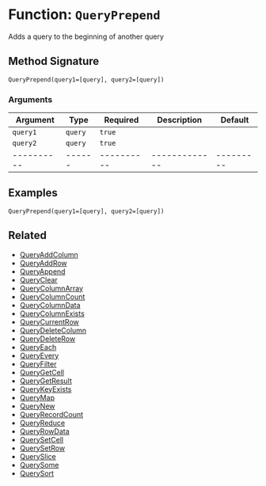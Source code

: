 [comment]: # (Note: This documentation is generated dynamically in the build process.  To modify the contents, change the javadoc on the _invoke method of the BIF class)

# Function: `QueryPrepend`

Adds a query to the beginning of another query

## Method Signature
```
QueryPrepend(query1=[query], query2=[query])
```
### Arguments

| Argument | Type | Required | Description | Default |
|----------|------|----------|-------------|---------|
| `query1` | `query` | `true` |  | |
| `query2` | `query` | `true` |  | |
|----------|------|----------|-------------|---------|



## Examples

```
QueryPrepend(query1=[query], query2=[query])
```

## Related
  * [QueryAddColumn](QueryAddColumn.md)
  * [QueryAddRow](QueryAddRow.md)
  * [QueryAppend](QueryAppend.md)
  * [QueryClear](QueryClear.md)
  * [QueryColumnArray](QueryColumnArray.md)
  * [QueryColumnCount](QueryColumnCount.md)
  * [QueryColumnData](QueryColumnData.md)
  * [QueryColumnExists](QueryColumnExists.md)
  * [QueryCurrentRow](QueryCurrentRow.md)
  * [QueryDeleteColumn](QueryDeleteColumn.md)
  * [QueryDeleteRow](QueryDeleteRow.md)
  * [QueryEach](QueryEach.md)
  * [QueryEvery](QueryEvery.md)
  * [QueryFilter](QueryFilter.md)
  * [QueryGetCell](QueryGetCell.md)
  * [QueryGetResult](QueryGetResult.md)
  * [QueryKeyExists](QueryKeyExists.md)
  * [QueryMap](QueryMap.md)
  * [QueryNew](QueryNew.md)
  * [QueryRecordCount](QueryRecordCount.md)
  * [QueryReduce](QueryReduce.md)
  * [QueryRowData](QueryRowData.md)
  * [QuerySetCell](QuerySetCell.md)
  * [QuerySetRow](QuerySetRow.md)
  * [QuerySlice](QuerySlice.md)
  * [QuerySome](QuerySome.md)
  * [QuerySort](QuerySort.md)
